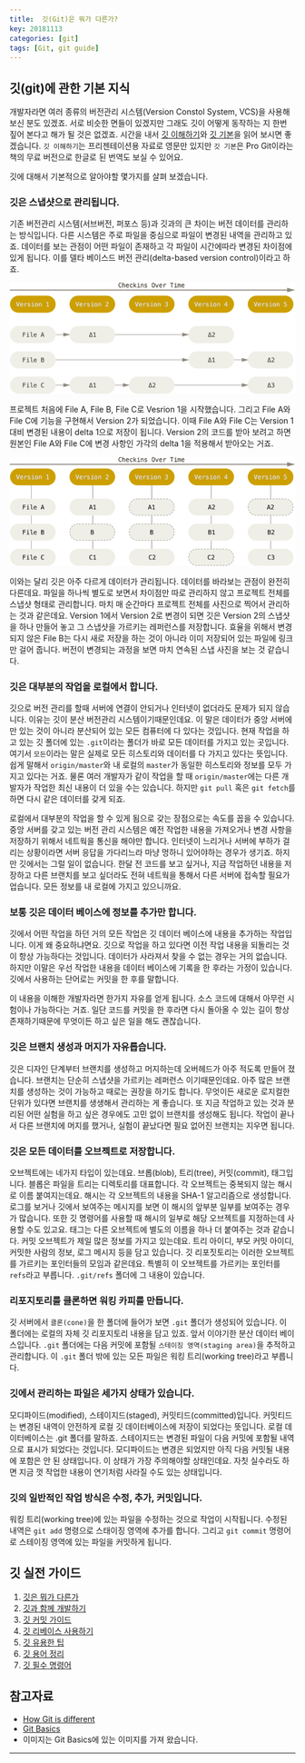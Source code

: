 ```yaml
---
title:  깃(Git)은 뭐가 다른가?
key: 20181113
categories: [git]
tags: [Git, git guide]
---
```


## 깃(git)에 관한 기본 지식
개발자라면 여러 종류의 버전관리 시스템(Version Constol System, VCS)을 사용해 보신 분도 있겠죠. 서로 비슷한 면들이 있겠지만 그래도 깃이 어떻게 동작하는 지 한번 짚어 본다고 해가 될 것은 없겠죠. 시간을 내서 [깃 이해하기](http://web.mit.edu/nelhage/Public/git-slides-2009.pdf)와 [깃 기본](https://git-scm.com/book/en/v2/Getting-Started-Git-Basics)을 읽어 보시면 좋겠습니다. `깃 이해하기`는 프리젠테이션용 자료로 영문만 있지만 `깃 기본`은 Pro Git이라는 책의 무료 버전으로 한글로 된 번역도 보실 수 있어요.

깃에 대해서 기본적으로 알아야할 몇가지를 살펴 보겠습니다.

### 깃은 스냅샷으로 관리됩니다.
기존 버전관리 시스템(서브버전, 퍼포스 등)과 깃과의 큰 차이는 버전 데이터를 관리하는 방식입니다. 다른 시스템은 주로 파일을 중심으로 파일이 변경된 내역을 관리하고 있죠. 데이터를 보는 관점이 어떤 파일이 존재하고 각 파일이 시간에따라 변경된 차이점에 있게 됩니다. 이를 델타 베이스드 버전 관리(delta-based version control)이라고 하죠.

![delta](/assets/images/deltas.png)

프로젝트 처음에 File A, File B, File C로 Vesrion 1을 시작했습니다. 그리고 File A와 File C에 기능을 구현해서 Version 2가 되었습니다. 이때 File A와 File C는 Version 1 대비 변경된 내용이 delta 1으로 저장이 됩니다. Version 2의 코드를 받아 보려고 하면 원본인 File A와 File C에 변경 사항인 가각의 delta 1을 적용해서 받아오는 거죠.

![snapshot](/assets/images/snapshots.png)

이와는 달리 깃은 아주 다르게 데이터가 관리됩니다. 데이터를 바라보는 관점이 완전히 다른데요. 파일을 하나씩 별도로 보면서 차이점만 따로 관리하지 않고 프로젝트 전체를 스냅샷 형태로 관리합니다. 마치 매 순간마다 프로젝트 전체를 사진으로 찍어서 관리하는 것과 같은데요. Version 1에서 Version 2로 변경이 되면 깃은 Version 2의 스냅샷을 하나 만들어 놓고 그 스냅샷을 가르키는 레퍼런스를 저장합니다. 효율을 위해서 변경되지 않은 File B는 다시 새로 저장을 하는 것이 아니라 이미 저장되어 있는 파일에 링크만 걸어 줍니다. 버전이 변경되는 과정을 보면 마치 연속된 스냅 사진을 보는 것 같습니다.

### 깃은 대부분의 작업을 로컬에서 합니다.
깃으로 버전 관리를 할때 서버에 연결이 안되거나 인터넷이 없더라도 문제가 되지 않습니다. 이유는 깃이 분산 버전관리 시스템이기때문인데요. 이 말은 데이터가 중앙 서버에만 있는 것이 아니라 분산되어 있는 모든 컴퓨터에 다 있다는 것입니다. 현재 작업을 하고 있는 깃 폴더에 있는 `.git`이라는 폴더가 바로 모든 데이터를 가지고 있는 곳입니다. 여기서 `모든`이라는 말은 실제로 모든 히스토리와 데이터를 다 가지고 있다는 뜻입니다. 쉽게 말해서 `origin/master`와 내 로컬의 `master`가 동일한 히스토리와 정보를 모두 가지고 있다는 거죠. 물론 여러 개발자가 같이 작업을 할 때 `origin/master`에는 다른 개발자가 작업한 최신 내용이 더 있을 수는 있습니다. 하지만 `git pull` 혹은 `git fetch`를 하면 다시 같은 데이터를 갖게 되죠.

로컬에서 대부분의 작업을 할 수 있게 됨으로 갖는 장점으로는 속도를 꼽을 수 있습니다. 중앙 서버를 갖고 있는 버전 관리 시스템은 예전 작업한 내용을 가져오거나 변경 사항을 저장하기 위해서 네트웍을 통신을 해야만 합니다. 인터넷이 느리거나 서버에 부하가 걸리는 상황이라면 서버 응답을 가다리느라 마냥 멍하니 있어야하는 경우가 생기죠. 하지만 깃에서는 그럴 일이 없습니다. 한달 전 코드를 보고 싶거나, 지금 작업하던 내용을 저장하고 다른 브랜치를 보고 싶더라도 전혀 네트웍을 통해서 다른 서버에 접속할 필요가 업습니다. 모든 정보를 내 로컬에 가지고 있으니까요.

### 보통 깃은 데이터 베이스에 정보를 추가만 합니다.
깃에서 어떤 작업을 하던 거의 모든 작업은 깃 데이터 베이스에 내용을 추가하는 작업입니다. 이게 왜 중요하냐면요. 깃으로 작업을 하고 있다면 이전 작업 내용을 되돌리는 것이 항상 가능하다는 것입니다. 데이터가 사라져서 찾을 수 없는 경우는 거의 없습니다. 하지만 이말은 우선 작업한 내용을 데이터 베이스에 기록을 한 후라는 가정이 있습니다. 깃에서 사용하는 단어로는 커밋을 한 후를 말합니다.

이 내용을 이해한 개발자라면 한가지 자유를 얻게 됩니다. 소스 코드에 대해서 아무런 시험이나 가능하다는 거죠. 일단 코드를 커밋을 한 후라면 다시 돌아올 수 있는 길이 항상 존재하기때문에 무엇이든 하고 싶은 일을 해도 괜찮습니다.

### 깃은 브랜치 생성과 머지가 자유롭습니다.
깃은 디자인 단계부터 브랜치를 생성하고 머지하는데 오버헤드가 아주 적도록 만들어 졌습니다. 브랜치는 단순히 스냅샷을 가르키는 레퍼런스 이기때문인데요. 아주 많은 브랜치를 생성하는 것이 가능하고 때로는 권장을 하기도 합니다. 무엇이든 새로운 로지컬한 단위가 있다면 브랜치를 생생해서 관리하는 게 좋습니다. 또 지금 작업하고 있는 것과 분리된 어떤 실험을 하고 싶은 경우에도 고민 없이 브랜치를 생성해도 됩니다. 작업이 끝나서 다른 브랜치에 머지를 했거나, 실험이 끝났다면 필요 없어진 브랜치는 지우면 됩니다.

### 깃은 모든 데이터를 오브젝트로 저장합니다.
오브젝트에는 네가지 타입이 있는데요. 브롭(blob), 트리(tree), 커밋(commit), 태그입니다. 블롭은 파일을 트리는 디렉토리를 대표합니다. 각 오브젝트는 중복되지 않는 해시로 이름 붙여지는데요. 해시는 각 오브젝트의 내용을 SHA-1 알고리즘으로 생성합니다. 로그를 보거나 깃에서 보여주는 메시지를 보면 이 해시의 앞부분 일부를 보여주는 경우가 많습니다. 또한 깃 명령어를 사용할 때 해시의 일부로 해당 오브젝트를 지정하는데 사용할 수도 있고요. 태그는 다른 오브젝트에 별도의 이름을 하나 더 붙여주는 것과 같습니다. 커밋 오브젝트가 제일 많은 정보를 가지고 있는데요. 트리 아이디, 부모 커밋 아이디, 커밋한 사람의 정보, 로그 메시지 등을 담고 있습니다. 깃 리포짓토리는 이러한 오브젝트를 가르키는 포인터들의 모임과 같은데요. 특별히 이 오브젝트를 가르키는 포인터를 `refs`라고 부릅니다. `.git/refs` 폴더에 그 내용이 있습니다.

### 리포지토리를 클론하면 워킹 카피를 만듭니다.
깃 서버에서 `클론(cone)`을 한 폴더에 들어가 보면 `.git` 폴더가 생성되어 있습니다. 이 폴더에는 로컬의 자체 깃 리포지토리 내용을 담고 있죠. 앞서 이야기한 분산 데이터 베이스입니다. `.git` 폴더에는 다음 커밋에 포함될 `스테이징 영역(staging area)`을 추적하고 관리합니다. 이 `.git` 폴더 밖에 있는 모든 파일은 워킹 트리(working tree)라고 부릅니다.

### 깃에서 관리하는 파일은 세가지 상태가 있습니다.
모디파이드(modified), 스테이지드(staged), 커밋티드(committed)입니다. 커밋티드는 변경된 내역이 안전하게 로컬 깃 데이터베이스에 저장이 되었다는 뜻입니다. 로컬 데이터베이스는 .git 폴더를 말하죠. 스테이지드는 변경된 파일이 다음 커밋에 포함될 내역으로 표시가 되었다는 것입니다. 모디파이드는 변경은 되었지만 아직 다음 커밋될 내용에 포함은 안 된 상태입니다. 이 상태가 가장 주의해야할 상태인데요. 자칫 실수라도 하면 지금 껏 작업한 내용이 연기처럼 사라질 수도 있는 상태입니다.

### 깃의 일반적인 작업 방식은 수정, 추가, 커밋입니다.
워킹 트리(working tree)에 있는 파일을 수정하는 것으로 작업이 시작됩니다. 수정된 내역은 `git add` 명령으로 스태이징 영역에 추가를 합니다. 그리고 `git commit` 명령어로 스테이징 영역에 있는 파일을 커밋하게 됩니다.

## 깃 실전 가이드
1. [깃은 뭐가 다른가](/git/how-git-is-different.html)
2. [깃과 함께 개발하기](/git/using-git-as-you-work.html)
3. [깃 커밋 가이드](/git/git-commit-discipline.html)
4. [깃 리베이스 사용하기](/git/git-rebase-workflow.html)
5. [깃 유용한 팁](/git/git-tips-you-need.html)
6. [깃 용어 정리](/git/important-git-terms.html)
7. [깃 필수 명령어](/git/git-cheat-sheet.html)

## 참고자료
- [How Git is different](https://zulip.readthedocs.io/en/latest/git/the-git-difference.html)
- [Git Basics](https://git-scm.com/book/en/v2/Getting-Started-Git-Basics)
- 이미지는 Git Basics에 있는 이미지를 가져 왔습니다.

---